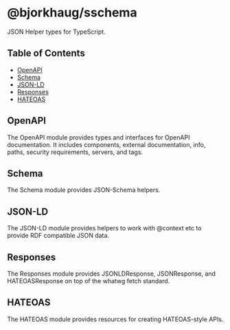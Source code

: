 # @bjorkhaug/sschema

JSON Helper types for TypeScript.

## Table of Contents

- [OpenAPI](#openapi)
- [Schema](#schema)
- [JSON-LD](#json-ld)
- [Responses](#responses)
- [HATEOAS](#hateoas)

## OpenAPI

The OpenAPI module provides types and interfaces for OpenAPI documentation. It
includes components, external documentation, info, paths, security requirements,
servers, and tags.

## Schema

The Schema module provides JSON-Schema helpers.

## JSON-LD

The JSON-LD module provides helpers to work with @context etc to provide RDF
compatible JSON data.

## Responses

The Responses module provides JSONLDResponse, JSONResponse, and HATEOASResponse
on top of the whatwg fetch standard.

## HATEOAS

The HATEOAS module provides resources for creating HATEOAS-style APIs.
